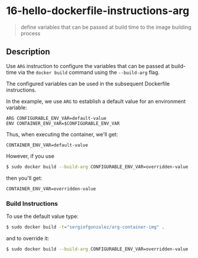 # 16-hello-dockerfile-instructions-arg
> define variables that can be passed at build time to the image building process

## Description
Use `ARG` instruction to configure the variables that can be passed at build-time via the `docker build` command using the `--build-arg` flag.

The configured variables can be used in the subsequent Dockerfile instructions.

In the example, we use `ARG` to establish a default value for an environment variable:
```
ARG CONFIGURABLE_ENV_VAR=default-value
ENV CONTAINER_ENV_VAR=$CONFIGURABLE_ENV_VAR
```

Thus, when executing the container, we'll get:
```
CONTAINER_ENV_VAR=default-value
```

However, if you use 
```bash
$ sudo docker build --build-arg CONFIGURABLE_ENV_VAR=overridden-value -t="sergiofgonzalez/arg-container-img" .
```

then you'll get:
```
CONTAINER_ENV_VAR=overridden-value
```


### Build Instructions
To use the default value type:
```bash
$ sudo docker build -t="sergiofgonzalez/arg-container-img" .
```

and to override it:

```bash
$ sudo docker build --build-arg CONFIGURABLE_ENV_VAR=overridden-value -t="sergiofgonzalez/arg-container-img" .
```